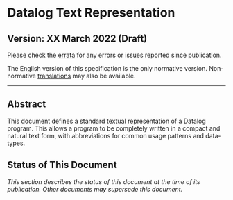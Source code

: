 # Datalog Text Representation

## Version: XX March 2022 (Draft)

Please check the [errata](z_errata.md) for any errors or issues reported since publication.

The English version of this specification is the only normative version. Non-normative [translations](z_translations.md) may also be available.

-----

## Abstract

This document defines a standard textual representation of a Datalog program. This allows a program to be completely written in a compact and natural text form, with abbreviations for common usage patterns and data-types. 

## Status of This Document

_This section describes the status of this document at the time of its publication. Other documents may supersede this document._

